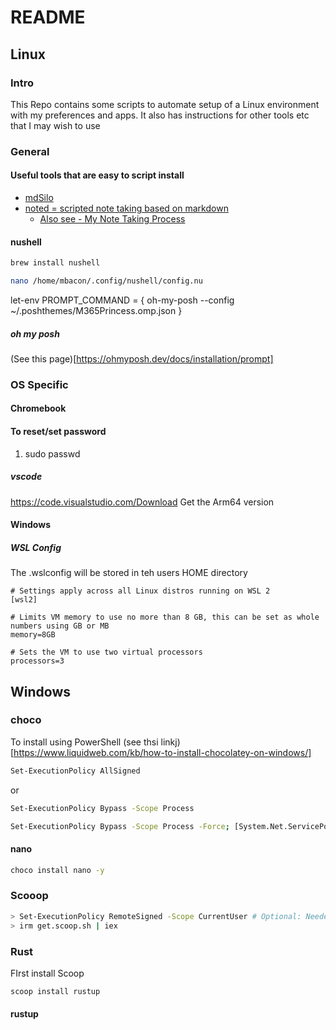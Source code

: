 # README

## Linux 

### Intro

This Repo contains some scripts to automate setup of a Linux environment with my preferences and apps. It also has instructions for other tools etc that I may wish to use

### General

#### Useful tools that are easy to script install

- [mdSilo](https://github.com/mdSilo/mdSilo-app/releases)
- [noted = scripted note taking based on markdown](https://github.com/scottashipp/noted)
  - [Also see - My Note Taking Process ](https://dev.to/scottshipp/my-note-taking-process-49pa) 

#### nushell
``` sh
brew install nushell
```
``` sh
nano /home/mbacon/.config/nushell/config.nu
```
let-env PROMPT_COMMAND = { oh-my-posh --config ~/.poshthemes/M365Princess.omp.json }

##### oh my posh

(See this page)[https://ohmyposh.dev/docs/installation/prompt]


### OS Specific

#### Chromebook

#### To reset/set password

1) sudo passwd 

##### vscode

https://code.visualstudio.com/Download Get the Arm64 version

#### Windows

##### WSL Config

The .wslconfig will be stored in teh users HOME directory

```shell
# Settings apply across all Linux distros running on WSL 2
[wsl2]

# Limits VM memory to use no more than 8 GB, this can be set as whole numbers using GB or MB
memory=8GB

# Sets the VM to use two virtual processors
processors=3
```
## Windows

### choco

To install using PowerShell (see thsi linkj)[https://www.liquidweb.com/kb/how-to-install-chocolatey-on-windows/]

```sh
Set-ExecutionPolicy AllSigned
```

or

```sh
Set-ExecutionPolicy Bypass -Scope Process
```

```sh
Set-ExecutionPolicy Bypass -Scope Process -Force; [System.Net.ServicePointManager]::SecurityProtocol = [System.Net.ServicePointManager]::SecurityProtocol -bor 3072; iex ((New-Object System.Net.WebClient).DownloadString('https://chocolatey.org/install.ps1')) 
```

#### nano

```sh
choco install nano -y
```

### Scooop

```sh
> Set-ExecutionPolicy RemoteSigned -Scope CurrentUser # Optional: Needed to run a remote script the first time
> irm get.scoop.sh | iex
```

### Rust

FIrst install Scoop

```sh
scoop install rustup
```

#### rustup


